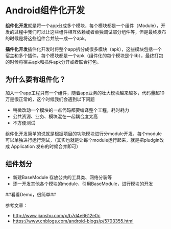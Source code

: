 # Android组件化开发 #

**组件化开发**就是将一个app分成多个模块，每个模块都是一个组件（Module），开发的过程中我们可以让这些组件相互依赖或者单独调试部分组件等，但是最终发布的时候是将这些组件合并统一成一个apk。


**插件化开发**插件化开发时将整个app拆分成很多模块（apk），这些模块包括一个宿主和多个插件，每个模块都是一个apk（组件化的每个模块是个lib），最终打包的时候将宿主apk和插件apk分开或者联合打包。


## 为什么要有组件化？ ##

加入一个app工程只有一个组件，随着app业务的壮大模块越来越多，代码量超10万是很正常的，这个时候我们会遇到以下问题

- 稍微改动一个模块的一点代码都要编译整个工程，耗时耗力
- 公共资源、业务、模块混在一起耦合度太高
- 不方便测试

组件化开发简单的说就是根据项目的功能模块进行分module开发，每个module可以单独进行运行测试，（其实也就是让每个module运行起来，就是把pludgin改成 Application 发布的时候合并即可）


## 组件划分 ##
- 新建BaseModule 存放公共的工具类、网络分装等
- 逐一开发其他各个模块的module，引用BaseModule，进行模块的开发


##看看Demo，很简单##

参考文章：
- http://www.jianshu.com/p/b7d4e6612e0c
- https://www.cnblogs.com/android-blogs/p/5703355.html

